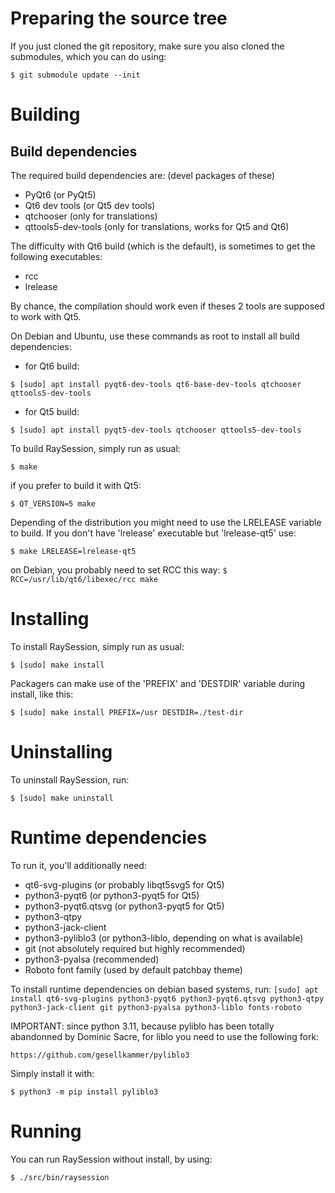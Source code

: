 # Preparing the source tree

If you just cloned the git repository, make sure you also
cloned the submodules, which you can do using:

`$ git submodule update --init`

# Building

## Build dependencies

The required build dependencies are: (devel packages of these)

 - PyQt6 (or PyQt5)
 - Qt6 dev tools (or Qt5 dev tools)
 - qtchooser (only for translations)
 - qttools5-dev-tools (only for translations, works for Qt5 and Qt6)

The difficulty with Qt6 build (which is the default), is sometimes to get the following executables:
- rcc
- lrelease

By chance, the compilation should work even if theses 2 tools are supposed to work with Qt5.


On Debian and Ubuntu, use these commands as root to install all build
dependencies:

- for Qt6 build:

`$ [sudo] apt install pyqt6-dev-tools qt6-base-dev-tools qtchooser qttools5-dev-tools`

- for Qt5 build:

`$ [sudo] apt install pyqt5-dev-tools qtchooser qttools5-dev-tools`


To build RaySession, simply run as usual:

`$ make`

if you prefer to build it with Qt5:

`$ QT_VERSION=5 make`

Depending of the distribution you might need to use the LRELEASE variable
to build.  If you don't have 'lrelease' executable but 'lrelease-qt5' use:

`$ make LRELEASE=lrelease-qt5`

on Debian, you probably need to set RCC this way:
`$ RCC=/usr/lib/qt6/libexec/rcc make`

# Installing

To install RaySession, simply run as usual:

`$ [sudo] make install`

Packagers can make use of the 'PREFIX' and 'DESTDIR' variable during install,
like this:

`$ [sudo] make install PREFIX=/usr DESTDIR=./test-dir`

# Uninstalling

To uninstall RaySession, run:

`$ [sudo] make uninstall`

# Runtime dependencies

To run it, you'll additionally need:
   - qt6-svg-plugins (or probably libqt5svg5 for Qt5)
   - python3-pyqt6 (or python3-pyqt5 for Qt5)
   - python3-pyqt6.qtsvg (or python3-pyqt5 for Qt5)
   - python3-qtpy
   - python3-jack-client
   - python3-pyliblo3 (or python3-liblo, depending on what is available)
   - git (not absolutely required but highly recommended)
   - python3-pyalsa (recommended)
   - Roboto font family (used by default patchbay theme)

To install runtime dependencies on debian based systems, run:
`[sudo] apt install qt6-svg-plugins python3-pyqt6 python3-pyqt6.qtsvg python3-qtpy python3-jack-client git python3-pyalsa python3-liblo fonts-roboto`

IMPORTANT: since python 3.11, because pyliblo has been totally abandonned
by Dominic Sacre, for liblo you need to use the following fork:

    https://github.com/gesellkammer/pyliblo3

Simply install it with:

`$ python3 -m pip install pyliblo3`

# Running

You can run RaySession without install, by using:

`$ ./src/bin/raysession`
